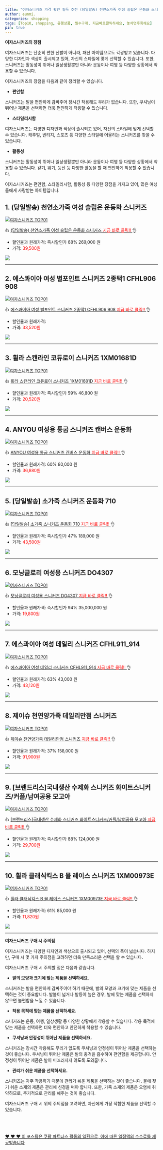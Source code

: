 ```yaml
---
title: "여자스니커즈 가격 확인 필독 추천 (당일발송) 천연소가죽 여성 슬립온 운동화 스니커즈 비교 장점 구매가이드"
author: eunmi.
categories: shopping
tags: [Top10, shopping, 유행상품, 필수구매, 지금바로클릭하세요, 놓치면후회해요]
pin: true
---
```

**여자스니커즈의 장점**

여자스니커즈는 단순히 편한 신발이 아니라, 패션 아이템으로도 각광받고 있습니다. 다양한 디자인과 색상이 출시되고 있어, 자신의 스타일에 맞게 선택할 수 있습니다. 또한, 스니커즈는 활동성이 뛰어나 일상생활뿐만 아니라 운동이나 여행 등 다양한 상황에서 착용할 수 있습니다.

여자스니커즈의 장점을 다음과 같이 정리할 수 있습니다.

* **편안함**

스니커즈는 발을 편안하게 감싸주어 장시간 착용해도 무리가 없습니다. 또한, 쿠셔닝이 뛰어난 제품을 선택하면 더욱 편안하게 착용할 수 있습니다.

* **스타일리시함**

여자스니커즈는 다양한 디자인과 색상이 출시되고 있어, 자신의 스타일에 맞게 선택할 수 있습니다. 캐주얼, 빈티지, 스포츠 등 다양한 스타일에 어울리는 스니커즈를 찾을 수 있습니다.

* **활동성**

스니커즈는 활동성이 뛰어나 일상생활뿐만 아니라 운동이나 여행 등 다양한 상황에서 착용할 수 있습니다. 걷기, 뛰기, 등산 등 다양한 활동을 할 때 편안하게 착용할 수 있습니다.

여자스니커즈는 편안함, 스타일리시함, 활동성 등 다양한 장점을 가지고 있어, 많은 여성들에게 사랑받는 아이템입니다.

   

## 1. (당일발송) 천연소가죽 여성 슬립온 운동화 스니커즈

[![여자스니커즈 TOP01](https://thumbnail8.coupangcdn.com/thumbnails/remote/230x230ex/image/vendor_inventory/602b/2504d6a00da8d6e548d678de75af870a1f588671af0ce6a9a7f57af444cd.jpg)](https://link.coupang.com/re/AFFSDP?lptag=AF3617701&subid=GithubCoopas&pageKey=7215550131&traceid=V0-153&itemId=18271501947&vendorItemId=85417704647)


👍 [(당일발송) 천연소가죽 여성 슬립온 운동화 스니커즈 <font color=red> 지금 바로 클릭!! </font> ](https://link.coupang.com/re/AFFSDP?lptag=AF3617701&subid=GithubCoopas&pageKey=7215550131&traceid=V0-153&itemId=18271501947&vendorItemId=85417704647) 👌 


- 할인율과 원래가격: 즉시할인가 68%  269,000   원
- 가격: <span style='color:red'>39,500원</span>

[![](/discount_price.png)](https://link.coupang.com/re/AFFSDP?lptag=AF3617701&subid=GithubCoopas&pageKey=7215550131&traceid=V0-153&itemId=18271501947&vendorItemId=85417704647)

---


   

## 2. 에스콰이아 여성 별포인트 스니커즈 2종택1 CFHL906 908

[![여자스니커즈 TOP01](https://thumbnail8.coupangcdn.com/thumbnails/remote/230x230ex/image/vendor_inventory/448c/77d689b3a490ae23d5cb02c104acc02d9157aeac21ba395ccb9d622bad00.jpg)](https://link.coupang.com/re/AFFSDP?lptag=AF3617701&subid=GithubCoopas&pageKey=7539528803&traceid=V0-153&itemId=19816150723&vendorItemId=86918189189)


👍 [에스콰이아 여성 별포인트 스니커즈 2종택1 CFHL906 908 <font color=red> 지금 바로 클릭!! </font> ](https://link.coupang.com/re/AFFSDP?lptag=AF3617701&subid=GithubCoopas&pageKey=7539528803&traceid=V0-153&itemId=19816150723&vendorItemId=86918189189) 👌 


- 할인율과 원래가격: 
- 가격: <span style='color:red'>33,520원</span>

[![](/discount_price.png)](https://link.coupang.com/re/AFFSDP?lptag=AF3617701&subid=GithubCoopas&pageKey=7539528803&traceid=V0-153&itemId=19816150723&vendorItemId=86918189189)

---


   

## 3. 휠라 스캔라인 코듀로이 스니커즈 1XM01681D

[![여자스니커즈 TOP01](https://thumbnail10.coupangcdn.com/thumbnails/remote/230x230ex/image/rs_quotation_api/02g3crme/e372de2fdc7447889ce944d35c54a85e.jpg)](https://link.coupang.com/re/AFFSDP?lptag=AF3617701&subid=GithubCoopas&pageKey=6143508529&traceid=V0-153&itemId=11804425323&vendorItemId=79077978490)


👍 [휠라 스캔라인 코듀로이 스니커즈 1XM01681D <font color=red> 지금 바로 클릭!! </font> ](https://link.coupang.com/re/AFFSDP?lptag=AF3617701&subid=GithubCoopas&pageKey=6143508529&traceid=V0-153&itemId=11804425323&vendorItemId=79077978490) 👌 


- 할인율과 원래가격: 즉시할인가 59%  46,800   원
- 가격: <span style='color:red'>20,520원</span>

[![](/discount_price.png)](https://link.coupang.com/re/AFFSDP?lptag=AF3617701&subid=GithubCoopas&pageKey=6143508529&traceid=V0-153&itemId=11804425323&vendorItemId=79077978490)

---


   

## 4. ANYOU 여성용 통굽 스니커즈 캔버스 운동화

[![여자스니커즈 TOP01](https://thumbnail10.coupangcdn.com/thumbnails/remote/230x230ex/image/vendor_inventory/388f/541ec65672f8a1488e54868647e1bf08a5c3900211cba3032a1df6e646cb.jpg)](https://link.coupang.com/re/AFFSDP?lptag=AF3617701&subid=GithubCoopas&pageKey=7503888354&traceid=V0-153&itemId=19647641771&vendorItemId=87185036263)


👍 [ANYOU 여성용 통굽 스니커즈 캔버스 운동화 <font color=red> 지금 바로 클릭!! </font> ](https://link.coupang.com/re/AFFSDP?lptag=AF3617701&subid=GithubCoopas&pageKey=7503888354&traceid=V0-153&itemId=19647641771&vendorItemId=87185036263) 👌 


- 할인율과 원래가격: 60%  80,000   원
- 가격: <span style='color:red'>36,880원</span>

[![](/discount_price.png)](https://link.coupang.com/re/AFFSDP?lptag=AF3617701&subid=GithubCoopas&pageKey=7503888354&traceid=V0-153&itemId=19647641771&vendorItemId=87185036263)

---


   

## 5. [당일발송] 소가죽 스니커즈 운동화 710

[![여자스니커즈 TOP01](https://thumbnail8.coupangcdn.com/thumbnails/remote/230x230ex/image/vendor_inventory/4c5a/47ae4e8e31a0e772ffd4e990a8f4599ab50b41bceb3e3c109060147e23a0.jpg)](https://link.coupang.com/re/AFFSDP?lptag=AF3617701&subid=GithubCoopas&pageKey=7679289498&traceid=V0-153&itemId=20507030915&vendorItemId=87013726319)


👍 [[당일발송] 소가죽 스니커즈 운동화 710 <font color=red> 지금 바로 클릭!! </font> ](https://link.coupang.com/re/AFFSDP?lptag=AF3617701&subid=GithubCoopas&pageKey=7679289498&traceid=V0-153&itemId=20507030915&vendorItemId=87013726319) 👌 


- 할인율과 원래가격: 즉시할인가 47%  189,000   원
- 가격: <span style='color:red'>43,500원</span>

[![](/discount_price.png)](https://link.coupang.com/re/AFFSDP?lptag=AF3617701&subid=GithubCoopas&pageKey=7679289498&traceid=V0-153&itemId=20507030915&vendorItemId=87013726319)

---


   

## 6. 모닝글로리 여성용 스니커즈 DO4307

[![여자스니커즈 TOP01](https://thumbnail10.coupangcdn.com/thumbnails/remote/230x230ex/image/retail/images/3802315254293075-a5c4f212-b314-4ab2-9ed4-d307870170ee.jpg)](https://link.coupang.com/re/AFFSDP?lptag=AF3617701&subid=GithubCoopas&pageKey=6748052828&traceid=V0-153&itemId=15773422589&vendorItemId=82986722330)


👍 [모닝글로리 여성용 스니커즈 DO4307 <font color=red> 지금 바로 클릭!! </font> ](https://link.coupang.com/re/AFFSDP?lptag=AF3617701&subid=GithubCoopas&pageKey=6748052828&traceid=V0-153&itemId=15773422589&vendorItemId=82986722330) 👌 


- 할인율과 원래가격: 즉시할인가 94%  35,000,000   원
- 가격: <span style='color:red'>19,800원</span>

[![](/discount_price.png)](https://link.coupang.com/re/AFFSDP?lptag=AF3617701&subid=GithubCoopas&pageKey=6748052828&traceid=V0-153&itemId=15773422589&vendorItemId=82986722330)

---


   

## 7. 에스콰이아 여성 데일리 스니커즈 CFHL911_914

[![여자스니커즈 TOP01](https://thumbnail7.coupangcdn.com/thumbnails/remote/230x230ex/image/vendor_inventory/81ad/84fa731f504c5c3cee2c7d0ac8fe59833b7ba28c2c9231b8c1f474609180.jpg)](https://link.coupang.com/re/AFFSDP?lptag=AF3617701&subid=GithubCoopas&pageKey=7539530038&traceid=V0-153&itemId=19816155660&vendorItemId=87121599476)


👍 [에스콰이아 여성 데일리 스니커즈 CFHL911_914 <font color=red> 지금 바로 클릭!! </font> ](https://link.coupang.com/re/AFFSDP?lptag=AF3617701&subid=GithubCoopas&pageKey=7539530038&traceid=V0-153&itemId=19816155660&vendorItemId=87121599476) 👌 


- 할인율과 원래가격: 63%  43,000   원
- 가격: <span style='color:red'>43,120원</span>

[![](/discount_price.png)](https://link.coupang.com/re/AFFSDP?lptag=AF3617701&subid=GithubCoopas&pageKey=7539530038&traceid=V0-153&itemId=19816155660&vendorItemId=87121599476)

---


   

## 8. 제이슈 천연양가죽 데일리만점 스니커즈

[![여자스니커즈 TOP01](https://thumbnail8.coupangcdn.com/thumbnails/remote/230x230ex/image/retail/images/2020/02/14/16/4/734c77ce-ca66-4dc1-95b6-0c3489f426e0.jpg)](https://link.coupang.com/re/AFFSDP?lptag=AF3617701&subid=GithubCoopas&pageKey=1272199676&traceid=V0-153&itemId=2277102281&vendorItemId=70274261430)


👍 [제이슈 천연양가죽 데일리만점 스니커즈 <font color=red> 지금 바로 클릭!! </font> ](https://link.coupang.com/re/AFFSDP?lptag=AF3617701&subid=GithubCoopas&pageKey=1272199676&traceid=V0-153&itemId=2277102281&vendorItemId=70274261430) 👌 


- 할인율과 원래가격: 37%  158,000   원
- 가격: <span style='color:red'>91,900원</span>

[![](/discount_price.png)](https://link.coupang.com/re/AFFSDP?lptag=AF3617701&subid=GithubCoopas&pageKey=1272199676&traceid=V0-153&itemId=2277102281&vendorItemId=70274261430)

---


   

## 9. [브랜드리스]국내생산 수제화 스니커즈 화이트스니커즈/커플/남여공용 모고아

[![여자스니커즈 TOP01](https://thumbnail9.coupangcdn.com/thumbnails/remote/230x230ex/image/vendor_inventory/7362/61646f15644338197448582f4c3ab2e0fcb7502c156080a18284517bb59b.jpg)](https://link.coupang.com/re/AFFSDP?lptag=AF3617701&subid=GithubCoopas&pageKey=6271630972&traceid=V0-153&itemId=12828687387&vendorItemId=82053869496)


👍 [[브랜드리스]국내생산 수제화 스니커즈 화이트스니커즈/커플/남여공용 모고아 <font color=red> 지금 바로 클릭!! </font> ](https://link.coupang.com/re/AFFSDP?lptag=AF3617701&subid=GithubCoopas&pageKey=6271630972&traceid=V0-153&itemId=12828687387&vendorItemId=82053869496) 👌 


- 할인율과 원래가격: 즉시할인가 88%  124,000   원
- 가격: <span style='color:red'>29,700원</span>

[![](/discount_price.png)](https://link.coupang.com/re/AFFSDP?lptag=AF3617701&subid=GithubCoopas&pageKey=6271630972&traceid=V0-153&itemId=12828687387&vendorItemId=82053869496)

---


   

## 10. 휠라 클래식킥스 B 뮬 레이스 스니커즈 1XM00973E

[![여자스니커즈 TOP01](https://thumbnail9.coupangcdn.com/thumbnails/remote/230x230ex/image/rs_quotation_api/fljqfq7f/b50ad693a6084ca096c9b60ea03b0b6a.jpg)](https://link.coupang.com/re/AFFSDP?lptag=AF3617701&subid=GithubCoopas&pageKey=6331436645&traceid=V0-153&itemId=13227919509&vendorItemId=80486064860)


👍 [휠라 클래식킥스 B 뮬 레이스 스니커즈 1XM00973E <font color=red> 지금 바로 클릭!! </font> ](https://link.coupang.com/re/AFFSDP?lptag=AF3617701&subid=GithubCoopas&pageKey=6331436645&traceid=V0-153&itemId=13227919509&vendorItemId=80486064860) 👌 


- 할인율과 원래가격: 61%  85,000   원
- 가격: <span style='color:red'>11,820원</span>

[![](/discount_price.png)](https://link.coupang.com/re/AFFSDP?lptag=AF3617701&subid=GithubCoopas&pageKey=6331436645&traceid=V0-153&itemId=13227919509&vendorItemId=80486064860)

---
**여자스니커즈 구매 시 주의점**

여자스니커즈는 다양한 디자인과 색상으로 출시되고 있어, 선택의 폭이 넓습니다. 하지만, 구매 시 몇 가지 주의점을 고려하면 더욱 만족스러운 선택을 할 수 있습니다.

여자스니커즈 구매 시 주의할 점은 다음과 같습니다.

* **발의 모양과 크기에 맞는 제품을 선택하세요.**

스니커즈는 발을 편안하게 감싸주어야 하기 때문에, 발의 모양과 크기에 맞는 제품을 선택하는 것이 중요합니다. 발볼이 넓거나 발등이 높은 경우, 발에 맞는 제품을 선택하지 않으면 불편함을 느낄 수 있습니다.

* **착용 목적에 맞는 제품을 선택하세요.**

스니커즈는 운동, 여행, 일상생활 등 다양한 상황에서 착용할 수 있습니다. 착용 목적에 맞는 제품을 선택하면 더욱 편안하고 안전하게 착용할 수 있습니다.

* **쿠셔닝과 안정성이 뛰어난 제품을 선택하세요.**

스니커즈는 장시간 착용해도 무리가 없도록 쿠셔닝과 안정성이 뛰어난 제품을 선택하는 것이 좋습니다. 쿠셔닝이 뛰어난 제품은 발의 충격을 흡수하여 편안함을 제공합니다. 안정성이 뛰어난 제품은 발이 미끄러지지 않도록 도와줍니다.

* **관리가 쉬운 제품을 선택하세요.**

스니커즈는 자주 착용하기 때문에 관리가 쉬운 제품을 선택하는 것이 좋습니다. 물에 젖기 쉬운 소재의 제품은 관리에 신경을 써야 합니다. 또한, 가죽 소재의 제품은 오염에 취약하므로, 주기적으로 관리를 해주는 것이 좋습니다.

여자스니커즈 구매 시 위의 주의점을 고려하면, 자신에게 가장 적합한 제품을 선택할 수 있습니다.<br><br><br><br><br> [ ❤ ❤ ❤ 이 포스팅은 쿠팡 파트너스 활동의 일환으로, 이에 따른 일정액의 수수료를 제공받습니다](https://link.coupang.com/a/bcEFyh)